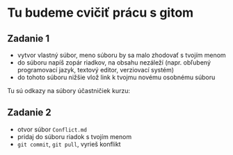 # Tu budeme cvičiť prácu s gitom

## Zadanie 1
- vytvor vlastný súbor, meno súboru by sa malo zhodovať s tvojím menom
- do súboru napíš zopár riadkov, na obsahu nezáleží (napr. obľubený programovací jazyk, textový editor, verziovací systém)
- do tohoto súboru nižšie vlož link k tvojmu novému osobnému súboru

Tu sú odkazy na súbory účastničiek kurzu:


## Zadanie 2
- otvor súbor `Conflict.md`
- pridaj do súboru riadok s tvojím menom
- `git commit`, `git pull`, vyrieš konflikt

